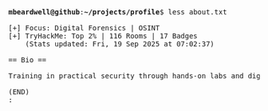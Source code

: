 <pre>

<strong>mbeardwell@github</strong>:<strong>~/projects/profile</strong>$ less about.txt

[+] Focus: Digital Forensics | OSINT
[+] TryHackMe: Top 2% | 116 Rooms | 17 Badges
    (Stats updated: Fri, 19 Sep 2025 at 07:02:37)

== Bio ==

Training in practical security through hands-on labs and digital investigations.

(END)
:
</pre>
